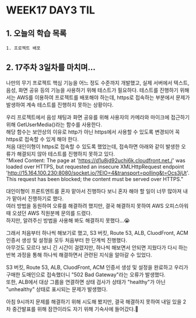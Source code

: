 # WEEK17 DAY3 TIL

## 1. 오늘의 학습 목록
```
1. 프로젝트 배포
```

## 2. 17주차 3일차를 마치며...
나만의 무기 프로젝트 핵심 기능을 어느 정도 수준까지 개발했고, 실제 서버에서 텍스트, 음성, 화면 공유 등의 기능을 사용하기 위해 테스트가 필요하다.
테스트를 진행하기 위해서는 AWS를 이용하여 프로젝트를 배포해야 하는데, https로 접속하는 부분에서 문제가 발생하여 계속 테스트를 진행하지 못하는 상황이다.  

우리 프로젝트에서 음성 채팅과 화면 공유를 위해 사용자의 카메라와 마이크에 접근하기 위해  GetUserMedia()라는 함수를 사용한다.  
해당 함수는 보안상의 이유로 http가 아닌 https에서 사용할 수 있도록 변경되어 꼭 https로 접속할 수 있게 해야 한다.  
처음 대인이형이 https로 접속할 수 있도록 했었는데, 접속하면 아래와 같이 발생한 오류가 해결되지 않아 테스트를 진행하지 못하고 있다.  
"Mixed Content: The page at 'https://d1u8jd92uchi6k.cloudfront.net./' was loaded over HTTPS, but requested an insecure XMLHttpRequest endpoint 'http://15.164.100.230:8080/socket.io/?EIO=4&transport=polling&t=Ocs3jUt'. This request has been blocked; the content must be served over HTTPS."  

대인이형이 프론트엔트를 혼자 맡아서 진행하다 보니 혼자 해야 할 일이 너무 많아져 내가 맡아서 진행하기로 했다.  
여러 방법을 동원하여 오류를 해결하려 했지만, 결국 해결하지 못하여 AWS 오피스아워 때 오셨던 AWS 직원분께 문의를 드렸다.  
하지만, 알려주신 방법을 사용해 봐도 해결하지 못했다...😭

그래서 처음부터 하나씩 해보기로 했고, S3 버킷, Route 53, ALB, CluodFront, ACM 인증서 생성 및 설정을 모두 처음부터 한 단계씩 진행했다.  
아무것도 모르다 보니 긴 시간이 걸렸지만, 하나씩 해보면서 안되면 지웠다가 다시 하는 반복 과정을 통해 하나씩 해결하면서 관련된 지식을 알아갈 수 있었다.

S3 버킷, Route 53, ALB, CluodFront, ACM 인증서 생성 및 설정을 완료하고 우리가 구매한 도매인으로 접속했더니 "502 Bad Gateway"라는 오류가 발생했다.  
또한, ALB에서 대상 그룹을 연결하면 상태 검사가 상태가 "healthy"가 아닌 "unhealthy" 상태로 표시되는 문제가 발생했다.

아침 9시까지 문제를 해결하기 위해 시도해 봤지만, 결국 해결하지 못하여 내일 있을 2차 중간발표를 위해 잠깐이라도 자기 위해 기숙사에 들어갔다.🫠
